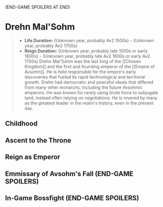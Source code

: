 (END-GAME SPOILERS AT END)

# Drehn Mal'Sohm

> - **Life Duration:** (Unknown year, probably Av2 1500s) - (Unknown year, probably Av2 1700s)
> - **Reign Duration:** (Unknown year, probably late 1500s or early 1600s) - (Unknown year, probably late Av2 1600s or early Av2 1700s)
Drehn Mal'Sohm was the last king of the [[Chosen Kingdom]] and the first and founding emperor of the [[Empire of Avsohm]]. He is held responsible for the empire's early discoveries that fueled its rapid technological and territorial growth. Drehn had democratic and peaceful ideals that differed from many other monarchs, including the future Avsohmic emperors. He was known for rarely using brute force to subjugate land, instead often relying on negotiations. He is revered by many as the greatest leader in the realm's history, even in the present day.

## Childhood

## Ascent to the Throne

## Reign as Emperor

## Emmissary of Avsohm's Fall (END-GAME SPOILERS)

## In-Game Bossfight (END-GAME SPOILERS)

